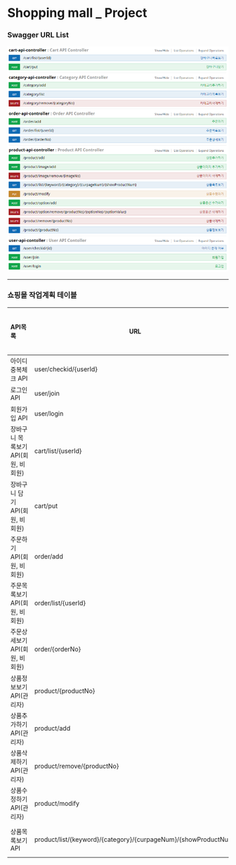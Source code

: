 # Shopping mall _ Project



### Swagger URL List

![swagger_url_list.PNG](https://github.com/Yujaehyeong/shoppingmall_1/blob/master/3week/swagger_url_list.PNG?raw=true)



------



### 쇼핑몰 작업계획 테이블

| API목록                             | URL                                                          | 예상일정 | 예상소요시간        | 개발일정    | 개발시간           | 작업결과서                                                   |
| :---------------------------------- | ------------------------------------------------------------ | -------- | ------------------- | ----------- | ------------------ | ------------------------------------------------------------ |
| 아이디 중복체크 API                 | user/checkid/{userId}                                        | 7.15     | 1h(1시간)           | 7.15        | 1h(1시간)          | [보기](https://github.com/Yujaehyeong/shoppingmall_1/wiki/3-Week-%ED%9A%8C%EC%9B%90) |
| 로그인 API                          | user/join                                                    | 7.16     | 1h(1시간)           | 7.16        | 30M(30분)          | [보기](https://github.com/Yujaehyeong/shoppingmall_1/wiki/3-Week-%ED%9A%8C%EC%9B%90) |
| 회원가입 API                        | user/login                                                   | 7.16     | 1h(1시간)           | 7.16        | 30M(30분)          | [보기](https://github.com/Yujaehyeong/shoppingmall_1/wiki/3-Week-%ED%9A%8C%EC%9B%90) |
| 장바구니 목록보기 API(회원, 비회원) | cart/list/{userId}                                           | 7.17     | 2h(2시간)           | 7.17        | 1h 30M(1시간 30분) | [보기](https://github.com/Yujaehyeong/shoppingmall_1/wiki/3-Week-%EC%9E%A5%EB%B0%94%EA%B5%AC%EB%8B%88) |
| 장바구니 담기 API(회원, 비회원)     | cart/put                                                     | 7.17     | 2h(2시간)           | 7.17        | 30M(30분)          | [보기](https://github.com/Yujaehyeong/shoppingmall_1/wiki/3-Week-%EC%9E%A5%EB%B0%94%EA%B5%AC%EB%8B%88) |
| 주문하기 API(회원, 비회원)          | order/add                                                    | 7.18     | 2h(2시간)           | 7.19        | 2h(2시간)          | [보기](https://github.com/Yujaehyeong/shoppingmall_1/wiki/3-Week-%EC%A3%BC%EB%AC%B8) |
| 주문목록보기 API(회원, 비회원)      | order/list/{userId}                                          | 7.22     | 1h 30분(1시간 30분) | 7.22        | 1h(1시간)          | [보기](https://github.com/Yujaehyeong/shoppingmall_1/wiki/3-Week-%EC%A3%BC%EB%AC%B8) |
| 주문상세보기 API(회원, 비회원)      | order/{orderNo}                                              | 7.22     | 2h(2시간)           | 7.23        | 2h(2시간)          | [보기](https://github.com/Yujaehyeong/shoppingmall_1/wiki/3-Week-%EC%A3%BC%EB%AC%B8) |
| 상품정보보기 API(관리자)            | product/{productNo}                                          | 7.24     | 3h(2시간)           | 7.24        | 2h(2시간)          | [보기](https://github.com/Yujaehyeong/shoppingmall_1/wiki/4-Week-%EC%83%81%ED%92%88%EA%B4%80%EB%A6%AC) |
| 상품추가하기API(관리자)             | product/add                                                  | 7.24     | 2h(2시간)           | 7.24 - 7.25 | 2h(2시간)          | [보기](https://github.com/Yujaehyeong/shoppingmall_1/wiki/4-Week-%EC%83%81%ED%92%88%EA%B4%80%EB%A6%AC) |
| 상품삭제하기API(관리자)             | product/remove/{productNo}                                   | 7.25     | 2h(2시간)           | 7.25        | 30M(30분)          | [보기](https://github.com/Yujaehyeong/shoppingmall_1/wiki/4-Week-%EC%83%81%ED%92%88%EA%B4%80%EB%A6%AC) |
| 상품수정하기API(관리자)             | product/modify                                               | 7.25     | 2h(2시간)           | 7.25        | 2h(2시간)          | [보기](https://github.com/Yujaehyeong/shoppingmall_1/wiki/4-Week-%EC%83%81%ED%92%88%EA%B4%80%EB%A6%AC) |
| 상품목록보기API                     | product/list/{keyword}/{category}/{curpageNum}/{showProductNum} | 7.25     | 2h 30M(2시간 30분)  | 7.29        | 2h(2시간)          | [보기](https://github.com/Yujaehyeong/shoppingmall_1/wiki/4-Week-%EC%83%81%ED%92%88%EA%B4%80%EB%A6%AC) |

